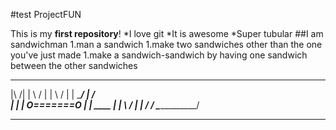 #test
ProjectFUN

This is my **first repository**!
*I love git
*It is awesome
*Super tubular
##I am sandwichman
1.man a sandwich
1.make two sandwiches other than the one you've just made
1.make a sandwich-sandwich by having one sandwich between the other sandwiches
  ***
  |\            /|
  | \          / |
  |  \        /  |
  |   \______/   |
 /               \
 |                |
 |    O=======O   |
 |       ____     |
 |       \  /     |
 |        \/      /
 \_______________/
 ****